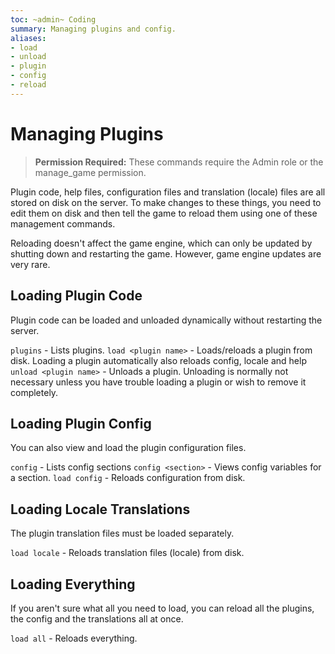 ```yaml
---
toc: ~admin~ Coding
summary: Managing plugins and config.
aliases:
- load
- unload
- plugin
- config
- reload
---
```

# Managing Plugins

> **Permission Required:** These commands require the Admin role or the manage\_game permission.

Plugin code, help files, configuration files and translation (locale) files are all stored on disk on the server.  To make changes to these things, you need to edit them on disk and then tell the game to reload them using one of these management commands.

Reloading doesn't affect the game engine, which can only be updated by shutting down and restarting the game.  However, game engine updates are very rare.

## Loading Plugin Code

Plugin code can be loaded and unloaded dynamically without restarting the server.

`plugins` - Lists plugins.
`load <plugin name>` - Loads/reloads a plugin from disk.
       Loading a plugin automatically also reloads config, locale and help
`unload <plugin name>` - Unloads a plugin.
       Unloading is normally not necessary unless you have trouble loading a plugin 
       or wish to remove it completely.

## Loading Plugin Config

You can also view and load the plugin configuration files.

`config` - Lists config sections
`config <section>` - Views config variables for a section.
`load config` - Reloads configuration from disk.
   
## Loading Locale Translations

The plugin translation files must be loaded separately.

`load locale` - Reloads translation files (locale) from disk.

## Loading Everything

If you aren't sure what all you need to load, you can reload all the plugins, the config and the translations all at once.

`load all` - Reloads everything.